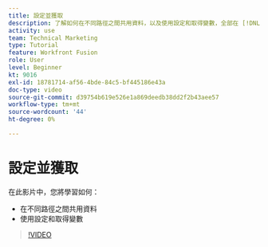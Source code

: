 ```yaml
---
title: 設定並獲取
description: 了解如何在不同路徑之間共用資料，以及使用設定和取得變數，全部在 [!DNL Adobe Workfront Fusion].
activity: use
team: Technical Marketing
type: Tutorial
feature: Workfront Fusion
role: User
level: Beginner
kt: 9016
exl-id: 18781714-af56-4bde-84c5-bf445186e43a
doc-type: video
source-git-commit: d39754b619e526e1a869deedb38dd2f2b43aee57
workflow-type: tm+mt
source-wordcount: '44'
ht-degree: 0%

---
```


# 設定並獲取

在此影片中，您將學習如何：

* 在不同路徑之間共用資料
* 使用設定和取得變數

>[!VIDEO](https://video.tv.adobe.com/v/335275/?quality=12)
